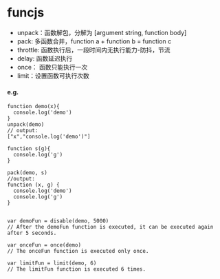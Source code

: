 # funcjs


- unpack：函数解包，分解为 [argument string, function body]
- pack: 多函数合并，function a + function b = function c
- throttle: 函数执行后，一段时间内无执行能力-防抖，节流
- delay: 函数延迟执行
- once： 函数只能执行一次
- limit：设置函数可执行次数

#### e.g.
```
function demo(x){
  console.log('demo')
}
unpack(demo)
// output: 
["x","console.log('demo')"]

function s(g){
  console.log('g')
}

pack(demo, s)
//output: 
function (x, g) {
  console.log('demo')
  console.log('g')
}


var demoFun = disable(demo, 5000) 
// After the demoFun function is executed, it can be executed again after 5 seconds.

var onceFun = once(demo)
// The onceFun function is executed only once.
 
var limitFun = limit(demo, 6)
// The limitFun function is executed 6 times.


```